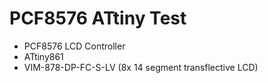 PCF8576 ATtiny Test
===================

* PCF8576 LCD Controller
* ATtiny861
* VIM-878-DP-FC-S-LV (8x 14 segment transflective LCD)